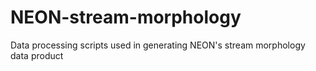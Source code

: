 # NEON-stream-morphology
Data processing scripts used in generating NEON's stream morphology data product
